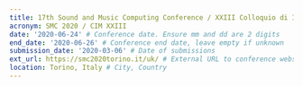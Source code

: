 ```yaml
---
title: 17th Sound and Music Computing Conference / XXIII Colloquio di Informatica Musicale Joint Conference
acronym: SMC 2020 / CIM XXIII
date: '2020-06-24' # Conference date. Ensure mm and dd are 2 digits
end_date: '2020-06-26' # Conference end date, leave empty if unknown
submission_date: '2020-03-06' # Date of submissions
ext_url: https://smc2020torino.it/uk/ # External URL to conference website
location: Torino, Italy # City, Country
---
```

